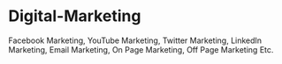 # Digital-Marketing
Facebook Marketing, YouTube Marketing, Twitter Marketing, LinkedIn Marketing, Email Marketing, On Page Marketing, Off Page Marketing Etc. 
